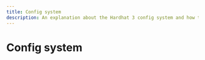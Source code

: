 ```yaml
---
title: Config system
description: An explanation about the Hardhat 3 config system and how to extend it
---
```


# Config system
